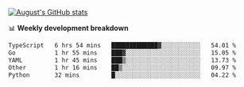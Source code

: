 
[![August's GitHub stats](https://github-readme-stats.vercel.app/api?username=zou-weidong&show_icons=true&theme=radical)](https://github.com/zou-weidong)


📊 **Weekly development breakdown**
<!--START_SECTION:waka-->

```txt
TypeScript   6 hrs 54 mins   █████████████▓░░░░░░░░░░░   54.01 %
Go           1 hr 55 mins    ███▓░░░░░░░░░░░░░░░░░░░░░   15.05 %
YAML         1 hr 45 mins    ███▒░░░░░░░░░░░░░░░░░░░░░   13.73 %
Other        1 hr 16 mins    ██▒░░░░░░░░░░░░░░░░░░░░░░   09.97 %
Python       32 mins         █░░░░░░░░░░░░░░░░░░░░░░░░   04.22 %
```

<!--END_SECTION:waka-->
